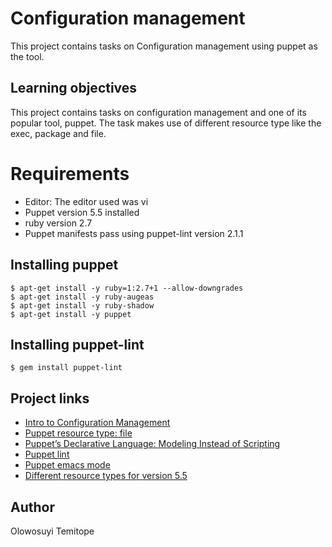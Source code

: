 # Configuration management 
This project contains tasks on Configuration management using puppet as the tool.

## Learning objectives
This project contains tasks on configuration management and one of its popular tool, puppet. The task makes use of different resource type like the exec, package and file.
# Requirements
* Editor: The editor used was vi
* Puppet version 5.5 installed
* ruby version 2.7
* Puppet manifests pass using puppet-lint version 2.1.1
## Installing puppet
```
$ apt-get install -y ruby=1:2.7+1 --allow-downgrades
$ apt-get install -y ruby-augeas
$ apt-get install -y ruby-shadow
$ apt-get install -y puppet
```
## Installing puppet-lint
```
$ gem install puppet-lint
```
## Project links
* [Intro to Configuration Management](https://www.digitalocean.com/community/tutorials/an-introduction-to-configuration-management)
* [Puppet resource type: file](https://www.puppet.com/docs/puppet/5.5/types/file.html)
* [Puppet’s Declarative Language: Modeling Instead of Scripting](https://www.puppet.com/blog)
* [Puppet lint](http://puppet-lint.com/)
* [Puppet emacs mode](https://github.com/voxpupuli/puppet-mode)
* [Different resource types for version 5.5](https://www.puppet.com/docs/puppet/5.5/types/exec.html)
## Author
Olowosuyi Temitope

